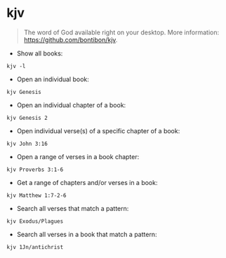 # kjv

> The word of God available right on your desktop.
> More information: <https://github.com/bontibon/kjv>.

- Show all books:

`kjv -l`
 
- Open an individual book:

`kjv Genesis`

- Open an individual chapter of a book:

`kjv Genesis 2`

- Open individual verse(s) of a specific chapter of a book:

`kjv John 3:16`

- Open a range of verses in a book chapter:

`kjv Proverbs 3:1-6`

- Get a range of chapters and/or verses in a book:
 
`kjv Matthew 1:7-2-6`

- Search all verses that match a pattern:

`kjv Exodus/Plagues`

- Search all verses in a book that match a pattern:

`kjv 1Jn/antichrist`